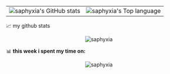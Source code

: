 
<table border="0">
<tr>
<td valign="top">
<img src="https://github-readme-stats.vercel.app/api?username=saphyxia&count_private=true&theme=buefy&show_icons=true" alt="saphyxia's GitHub stats"  />
</td>
<td valign="top">
<img src="https://github-readme-stats.vercel.app/api/top-langs/?username=saphyxia&layout=compact" alt="saphyxia's Top language"  />
</td>
</tr>
</table>

📈 my github stats

<p align="center"> <img src="https://github-readme-stats.vercel.app/api?username=saphyxia&count_private=true&theme=buefy&show_icons=true" alt="saphyxia" />

📊 **this week i spent my time on:**

<p align="center"> <img src="https://github-readme-stats.vercel.app/api/top-langs/?username=saphyxia&layout=compact" alt="saphyxia" />
